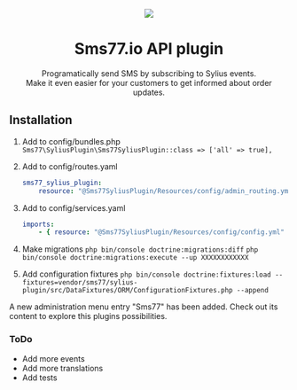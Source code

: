 <p align="center">
    <a href="https://sms77.io" target="_blank">
        <img src="https://www.sms77.io/wp-content/uploads/2016/12/sms77-logo-onblack-1.png" />
    </a>
</p>

<h1 align="center">Sms77.io API plugin</h1>

<p align="center">
    Programatically send SMS by subscribing to Sylius events.<br>
    Make it even easier for your customers to get informed about order updates.
</p>

## Installation

1. Add to config/bundles.php
    ```Sms77\SyliusPlugin\Sms77SyliusPlugin::class => ['all' => true],```

2. Add to config/routes.yaml
    ```yaml
    sms77_sylius_plugin:
        resource: "@Sms77SyliusPlugin/Resources/config/admin_routing.yml"
    ```

3. Add to config/services.yaml
    ```yaml
    imports:
        - { resource: "@Sms77SyliusPlugin/Resources/config/config.yml" }
    ```

4. Make migrations
    ```php bin/console doctrine:migrations:diff```
    ```php bin/console doctrine:migrations:execute --up XXXXXXXXXXXX```

5. Add configuration fixtures
     ```php bin/console doctrine:fixtures:load --fixtures=vendor/sms77/sylius-plugin/src/DataFixtures/ORM/ConfigurationFixtures.php --append```
     
 A new administration menu entry "Sms77" has been added.
 Check out its content to explore this plugins possibilities.
 
 ### ToDo
 - Add more events
 - Add more translations
 - Add tests
